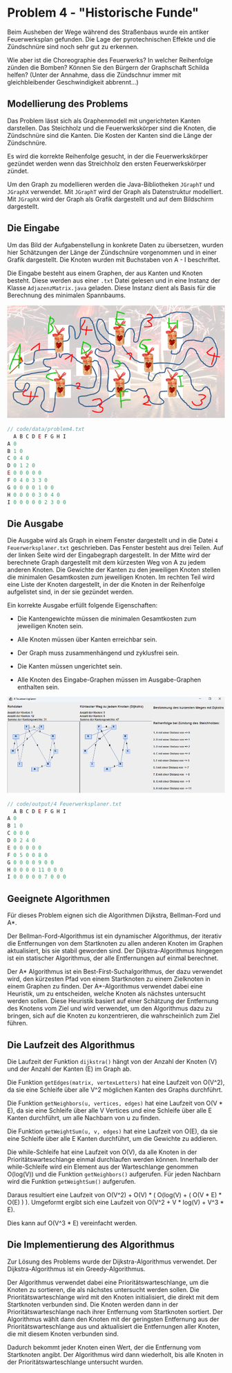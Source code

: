# Problem 4 - "Historische Funde"

Beim Ausheben der Wege während des Straßenbaus wurde ein antiker Feuerwerksplan
gefunden. Die Lage der pyrotechnischen Effekte und die Zündschnüre sind noch sehr gut
zu erkennen.

Wie aber ist die Choreographie des Feuerwerks? In welcher Reihenfolge zünden die
Bomben? Können Sie den Bürgern der Graphschaft Schilda helfen? (Unter der Annahme,
dass die Zündschnur immer mit gleichbleibender Geschwindigkeit abbrennt...)

## Modellierung des Problems

Das Problem lässt sich als Graphenmodell mit ungerichteten Kanten darstellen. Das Steichholz und die Feuerwerkskörper sind die Knoten, die Zündschnüre sind die Kanten. Die Kosten der Kanten sind die Länge der Zündschnüre.

Es wird die korrekte Reihenfolge gesucht, in der die Feuerwerkskörper gezündet werden wenn das Streichholz den ersten Feuerwerkskörper zündet.

Um den Graph zu modellieren werden die Java-Bibliotheken `JGraphT` und `JGraphX` verwendet. Mit `JGraphT` wird der Graph als Datenstruktur modelliert. Mit `JGraphX` wird der Graph als Grafik dargestellt und auf dem Bildschirm dargestellt.

## Die Eingabe

Um das Bild der Aufgabenstellung in konkrete Daten zu übersetzen, wurden hier Schätzungen der Länge der Zündschnüre vorgenommen und in einer Grafik dargestellt. Die Knoten wurden mit Buchstaben von A - I beschriftet.

Die Eingabe besteht aus einem Graphen, der aus Kanten und Knoten besteht. Diese werden aus einer `.txt` Datei gelesen und in eine Instanz der Klasse `AdjazenzMatrix.java` geladen. Diese Instanz dient als Basis für die Berechnung des minimalen Spannbaums.

![Problem4](images/problem4_input.png)

```js
// code/data/problem4.txt
  A B C D E F G H I
A 0
B 1 0
C 0 4 0
D 0 1 2 0
E 0 0 0 0 0
F 0 4 0 3 3 0
G 0 0 0 0 1 0 0
H 0 0 0 0 3 0 4 0
I 0 0 0 0 0 2 3 0 0
```

## Die Ausgabe

Die Ausgabe wird als Graph in einem Fenster dargestellt und in die Datei `4 Feuerwerksplaner.txt` geschrieben. Das Fenster besteht aus drei Teilen. Auf der linken Seite wird der Eingabegraph dargestellt. In der Mitte wird der berechnete Graph dargestellt mit dem kürzesten Weg von A zu jedem anderen Knoten. Die Gewichte der Kanten zu den jeweiligen Knoten stellen die minimalen Gesamtkosten zum jeweiligen Knoten. Im rechten Teil wird eine Liste der Knoten dargestellt, in der die Knoten in der Reihenfolge aufgelistet sind, in der sie gezündet werden.

Ein korrekte Ausgabe erfüllt folgende Eigenschaften:

- Die Kantengewichte müssen die minimalen Gesamtkosten zum jeweiligen Knoten sein.

- Alle Knoten müssen über Kanten erreichbar sein.

- Der Graph muss zusammenhängend und zyklusfrei sein.

- Die Kanten müssen ungerichtet sein.

- Alle Knoten des Eingabe-Graphen müssen im Ausgabe-Graphen enthalten sein.

![Problem4](images/problem4.png)

```js
// code/output/4 Feuerwerksplaner.txt
  A B C D E F G H I 
A 0 
B 1 0 
C 0 0 0 
D 0 2 4 0 
E 0 0 0 0 0 
F 0 5 0 0 8 0 
G 0 0 0 0 9 0 0 
H 0 0 0 0 11 0 0 0 
I 0 0 0 0 0 7 0 0 0 
```

## Geeignete Algorithmen

Für dieses Problem eignen sich die Algorithmen Dijkstra, Bellman-Ford und A*. 

Der Bellman-Ford-Algorithmus ist ein dynamischer Algorithmus, der iterativ die Entfernungen von dem Startknoten zu allen anderen Knoten im Graphen aktualisiert, bis sie stabil geworden sind. Der Dijkstra-Algorithmus hingegen ist ein statischer Algorithmus, der alle Entfernungen auf einmal berechnet.

Der A* Algorithmus ist ein Best-First-Suchalgorithmus, der dazu verwendet wird, den kürzesten Pfad von einem Startknoten zu einem Zielknoten in einem Graphen zu finden. Der A*-Algorithmus verwendet dabei eine Heuristik, um zu entscheiden, welche Knoten als nächstes untersucht werden sollen. Diese Heuristik basiert auf einer Schätzung der Entfernung des Knotens vom Ziel und wird verwendet, um den Algorithmus dazu zu bringen, sich auf die Knoten zu konzentrieren, die wahrscheinlich zum Ziel führen.

## Die Laufzeit des Algorithmus

Die Laufzeit der Funktion `dijkstra()` hängt von der Anzahl der Knoten (V) und der Anzahl der Kanten (E) im Graph ab. 

Die Funktion `getEdges(matrix, vertexLetters)` hat eine Laufzeit von O(V^2), da sie eine Schleife über alle V^2 möglichen Kanten des Graphs durchführt. 

Die Funktion `getNeighbors(u, vertices, edges)` hat eine Laufzeit von O(V * E), da sie eine Schleife über alle V Vertices und eine Schleife über alle E Kanten durchführt, um alle Nachbarn von u zu finden.

Die Funktion `getWeightSum(u, v, edges)` hat eine Laufzeit von O(E), da sie eine Schleife über alle E Kanten durchführt, um die Gewichte zu addieren.

Die while-Schleife hat eine Laufzeit von O(V), da alle Knoten in der Prioritätswarteschlange einmal durchlaufen werden können. Innerhalb der while-Schleife wird ein Element aus der Warteschlange genommen O(log(V)) und die Funktion `getNeighbors()` aufgerufen. Für jeden Nachbarn wird die Funktion `getWeightSum()` aufgerufen.

Daraus resultiert eine Laufzeit von O(V^2) + O(V) * ( O(log(V) + ( O(V * E) * O(E) ) ).
Umgeformt ergibt sich eine Laufzeit von O(V^2 + V * log(V) + V^3 * E).

Dies kann auf O(V^3 * E) vereinfacht werden.

## Die Implementierung des Algorithmus

Zur Lösung des Problems wurde der Dijkstra-Algorithmus verwendet.  Der Dijkstra-Algorithmus ist ein Greedy-Algorithmus. 

Der Algorithmus verwendet dabei eine Prioritätswarteschlange, um die Knoten zu sortieren, die als nächstes untersucht werden sollen. Die Prioritätswarteschlange wird mit den Knoten initialisiert, die direkt mit dem Startknoten verbunden sind. Die Knoten werden dann in der Prioritätswarteschlange nach ihrer Entfernung vom Startknoten sortiert. Der Algorithmus wählt dann den Knoten mit der geringsten Entfernung aus der Prioritätswarteschlange aus und aktualisiert die Entfernungen aller Knoten, die mit diesem Knoten verbunden sind. 

Dadurch bekommt jeder Knoten einen Wert, der die Entfernung vom Startknoten angibt. Der Algorithmus wird dann wiederholt, bis alle Knoten in der Prioritätswarteschlange untersucht wurden.

